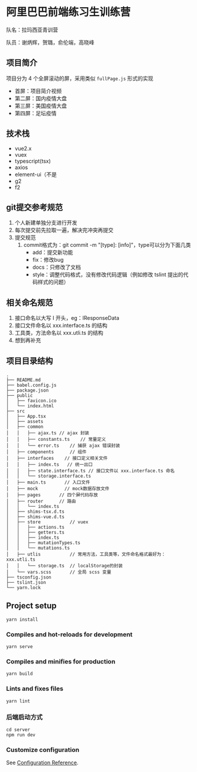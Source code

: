 # 阿里巴巴前端练习生训练营

队名：拉玛西亚青训营

队员：谢炳辉，贺璐，俞伦端，高晓峰

## 项目简介

项目分为 4 个全屏滚动的屏，采用类似 `fullPage.js` 形式的实现

- 首屏：项目简介视频
- 第二屏：国内疫情大盘
- 第三屏：美国疫情大盘
- 第四屏：足坛疫情

## 技术栈
- vue2.x
- vuex
- typescript(tsx)
- axios
- element-ui（不是
- g2
- f2

## git提交参考规范
1. 个人新建单独分支进行开发
2. 每次提交前先拉取一遍，解决完冲突再提交
3. 提交规范
    1. commit格式为：git commit -m "[type]: [info]"，type可以分为下面几类
        - add：提交新功能
        - fix：修改bug
        - docs：只修改了文档
        - style：调整代码格式，没有修改代码逻辑（例如修改 tslint 提出的代码样式的问题）


## 相关命名规范
1. 接口命名以大写 I 开头，eg：IResponseData
2. 接口文件命名以 xxx.interface.ts 的结构
3. 工具类，方法命名以 xxx.utli.ts 的结构
4. 想到再补充

## 项目目录结构

```
.
├── README.md
├── babel.config.js
├── package.json
├── public
│   ├── favicon.ico
│   └── index.html
├── src
│   ├── App.tsx
│   ├── assets
│   ├── common
│   │   ├── ajax.ts // ajax 封装
│   │   ├── constants.ts    // 常量定义
│   │   └── error.ts    // 捕获 ajax 错误封装 
│   ├── components      // 组件
│   ├── interfaces    // 接口定义相关文件
│   │   ├── index.ts   // 统一出口
│   │   ├── state.interface.ts // 接口文件以 xxx.interface.ts 命名
│   │   └── storage.interface.ts
│   ├── main.ts       // 入口文件
│   ├── mock          // mock数据存放文件
│   ├── pages       // 四个屏代码存放
│   ├── router      // 路由
│   │   └── index.ts
│   ├── shims-tsx.d.ts
│   ├── shims-vue.d.ts
│   ├── store           // vuex
│   │   ├── actions.ts
│   │   ├── getters.ts
│   │   ├── index.ts
│   │   ├── mutationTypes.ts
│   │   └── mutations.ts
│   ├── utlis           // 常用方法，工具类等，文件命名格式最好为：xxx.utli.ts
│   │   └── storage.ts  // localStorage的封装
│   └── vars.scss       // 全局 scss 变量
├── tsconfig.json
├── tslint.json
└── yarn.lock
```

## Project setup
```
yarn install
```

### Compiles and hot-reloads for development
```
yarn serve
```

### Compiles and minifies for production
```
yarn build
```

### Lints and fixes files
```
yarn lint
```
### 后端启动方式
```
cd server
npm run dev
```
### Customize configuration
See [Configuration Reference](https://cli.vuejs.org/config/).
